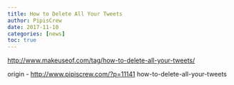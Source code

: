 ```yaml
---
title: How to Delete All Your Tweets
author: PipisCrew
date: 2017-11-10
categories: [news]
toc: true
---
```


http://www.makeuseof.com/tag/how-to-delete-all-your-tweets/

origin - http://www.pipiscrew.com/?p=11141 how-to-delete-all-your-tweets